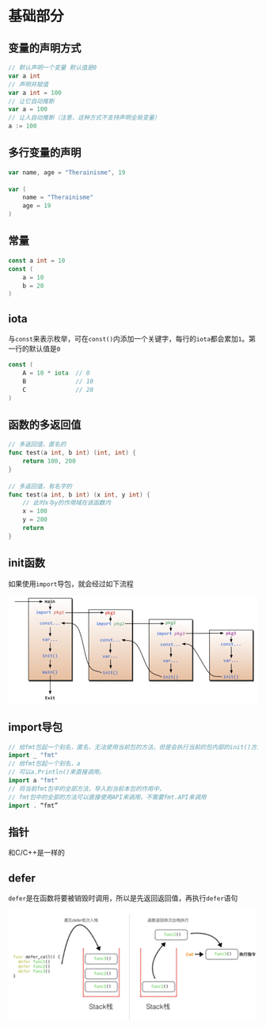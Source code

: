 # 基础部分

## 变量的声明方式

```go
// 默认声明一个变量 默认值是0
var a int
// 声明并赋值
var a int = 100
// 让它自动推断
var a = 100
// 让人自动推断（注意，这种方式不支持声明全局变量）
a := 100
```

## 多行变量的声明

```go
var name, age = "Therainisme", 19

var (
    name = "Therainisme"
    age = 19
)
```

## 常量

```go
const a int = 10
const (
    a = 10
    b = 20
)
```

## iota

与`const`来表示枚举，可在`const()`内添加一个关键字，每行的`iota`都会累加`1`。第一行的默认值是`0`

```go
const (
    A = 10 * iota  // 0 
    B              // 10
    C              // 20
)
```

## 函数的多返回值

```go
// 多返回值，匿名的
func test(a int, b int) (int, int) {
    return 100, 200
}

// 多返回值，有名字的
func test(a int, b int) (x int, y int) {
    // 此时x与y的作用域在该函数内
    x = 100
    y = 200
    return
}
```

## init函数

如果使用`import`导包，就会经过如下流程

![](./pasteimg/2021-05-05-23-09-53.png)


## import导包

```go
// 给fmt包起⼀个别名，匿名，⽆法使⽤当前包的⽅法，但是会执⾏当前的包内部的init()⽅法
import _ "fmt" 
// 给fmt包起⼀个别名，a
// 可以a.Println()来直接调⽤。
import a "fmt"  
// 将当前fmt包中的全部⽅法，导⼊到当前本包的作⽤中，
// fmt包中的全部的⽅法可以直接使⽤API来调⽤，不需要fmt.API来调⽤
import . “fmt”
```

## 指针

和C/C++是一样的

## defer

`defer`是在函数将要被销毁时调用，所以是先返回返回值，再执行`defer`语句

![](./pasteimg/2021-05-05-23-13-50.png)